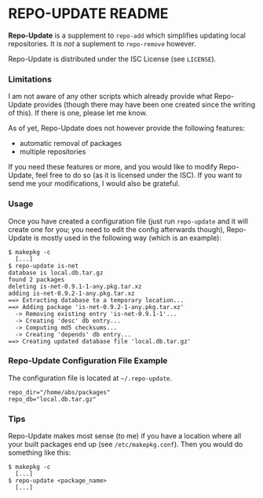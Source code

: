 REPO-UPDATE README
=======================================================================

**Repo-Update** is a supplement to `repo-add` which simplifies updating local
repositories. It is _not_ a suplement to `repo-remove` however.

Repo-Update is distributed under the ISC License (see `LICENSE`).


### Limitations

I am not aware of any other scripts which already provide what Repo-Update
provides (though there may have been one created since the writing of
this). If there is one, please let me know.

As of yet, Repo-Update does not however provide the following features:

  * automatic removal of packages
  * multiple repositories

If you need these features or more, and you would like to modify Repo-Update,
feel free to do so (as it is licensed under the ISC). If you want to send me
your modifications, I would also be grateful.


### Usage
Once you have created a configuration file (just run `repo-update` and it will
create one for you; you need to edit the config afterwards though), Repo-Update
is mostly used in the following way (which is an example):

    $ makepkg -c
      [...]
    $ repo-update is-net
    database is local.db.tar.gz
    found 2 packages
    deleting is-net-0.9.1-1-any.pkg.tar.xz
    adding is-net-0.9.2-1-any.pkg.tar.xz
    ==> Extracting database to a temporary location...
    ==> Adding package 'is-net-0.9.2-1-any.pkg.tar.xz'
      -> Removing existing entry 'is-net-0.9.1-1'...
      -> Creating 'desc' db entry...
      -> Computing md5 checksums...
      -> Creating 'depends' db entry...
    ==> Creating updated database file 'local.db.tar.gz'


### Repo-Update Configuration File Example
The configuration file is located at `~/.repo-update`.

    repo_dir="/home/abs/packages"
    repo_db="local.db.tar.gz"


### Tips
Repo-Update makes most sense (to me) if you have a location where all your
built packages end up (see `/etc/makepkg.conf`). Then you would do something
like this:

    $ makepkg -c
      [...]
    $ repo-update <package_name>
      [...]

